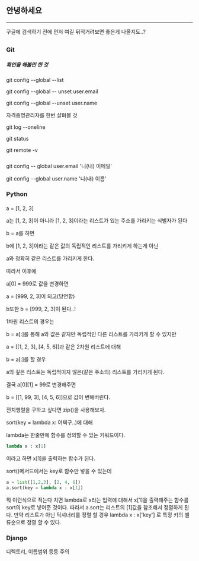 ## 안녕하세요

---

구글에 검색하기 전에 먼저 여길 뒤적거려보면 좋은게 나올지도..?

## 

### Git

##### 확인을 해볼만 한 것

git config --global --list

git config --global -- unset user.email

git config --global --unset user.name

자격증명관리자를 한번 살펴볼 것

git log --oneline

git status

git remote -v

##### 

git config -- global user.email '니(내) 이메일'

git config --global user.name '니(내) 이름'

#### 

#### 

### Python

#### 

a = [1, 2, 3]

a는 [1, 2, 3]이 아니라 [1, 2, 3]이라는 리스트가 있는 주소를 가리키는 식별자가 된다

b = a를 하면

b에 [1, 2, 3]이라는 같은 값의 독립적인 리스트를 가리키게 하는게 아닌

a와 정확히 같은 리스트를 가리키게 한다.

따라서 이후에

a[0] = 999로 값을 변경하면

a = [999, 2, 3]이 되고(당연함)

b또한 b = [999, 2, 3]이 된다..!

1차원 리스트의 경우는

b = a[:]를 통해 a와 값은 같지만 독립적인 다른 리스트를 가리키게 할 수 있지만

a = [[1, 2, 3], [4, 5, 6]]과 같은 2차원 리스트에 대해

b = a[:]를 할 경우

a의 깊은 리스트는 독립적이지 않은(같은 주소의) 리스트를 가리키게 된다.

결국 a[0][1] = 99로 변경해주면

b = [[1, 99, 3], [4, 5, 6]]으로 값이 변해버린다.

전치행렬을 구하고 싶다면 zip()을 사용해보자.

sort(key = lambda x: 어쩌구..)에 대해

lambda는 한줄만에 함수를 정의할 수 있는 키워드이다. 

```python
lambda x : x[1]
```

이라고 하면 x[1]을 출력하는 함수가 된다. 

sort()메서드에서는 key로 함수만 넣을 수 있는데

```python
a = list([1,2,3], [2, 4, 6])
a.sort(key = lambda x : x[1])
```

뭐 이런식으로 적는다 치면 lambda로 x라는 입력에 대해서 x[1]을 출력해주는 함수를 sort의 key로 넣어준 것이다. 따라서 a.sort는 리스트의 [1]값을 참조해서 정렬하게 된다. 만약 리스트가 아닌 딕셔너리를 정렬 할 경우 lambda x : x['key'] 로 특정 키의 밸류순으로 정렬 할 수 있다.

### Django

디렉토리, 이름범위 등등 주의